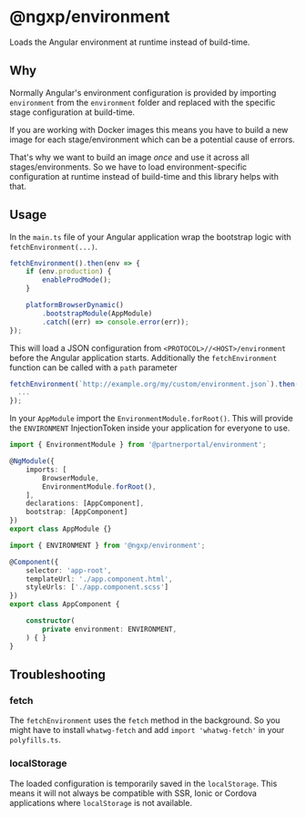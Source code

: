# @ngxp/environment

Loads the Angular environment at runtime instead of build-time.


## Why

Normally Angular's environment configuration is provided by importing `environment` from the `environment` folder and replaced with the specific stage configuration at build-time.

If you are working with Docker images this means you have to build a new image for each stage/environment which can be a potential cause of errors.

That's why we want to build an image _once_ and use it across all stages/environments. So we have to load environment-specific configuration at runtime instead of build-time and this library helps with that.

## Usage

In the `main.ts` file of your Angular application wrap the bootstrap logic with `fetchEnvironment(...)`.

```ts
fetchEnvironment().then(env => {
    if (env.production) {
        enableProdMode();
    }

    platformBrowserDynamic()
        .bootstrapModule(AppModule)
        .catch((err) => console.error(err));
});
```

This will load a JSON configuration from `<PROTOCOL>//<HOST>/environment` before the Angular application starts. Additionally the `fetchEnvironment` function can be called with a `path` parameter

```ts
fetchEnvironment(`http://example.org/my/custom/environment.json`).then(env => {
  ...
});
```

In your `AppModule` import the `EnvironmentModule.forRoot()`. 
This will provide the `ENVIRONMENT` InjectionToken inside your application for everyone to use.

```ts
import { EnvironmentModule } from '@partnerportal/environment';

@NgModule({
    imports: [
        BrowserModule,
        EnvironmentModule.forRoot(),
    ],
    declarations: [AppComponent],
    bootstrap: [AppComponent]
})
export class AppModule {}

```

```ts
import { ENVIRONMENT } from '@ngxp/environment';

@Component({
    selector: 'app-root',
    templateUrl: './app.component.html',
    styleUrls: ['./app.component.scss']
})
export class AppComponent {

    constructor(
        private environment: ENVIRONMENT,
    ) { }
}

```


## Troubleshooting

### fetch

The `fetchEnvironment` uses the `fetch` method in the background. So you might have to install `whatwg-fetch` and add `import 'whatwg-fetch'` in your `polyfills.ts`.

### localStorage

The loaded configuration is temporarily saved in the `localStorage`. This means it will not always be compatible with SSR, Ionic or Cordova applications where `localStorage` is not available.
